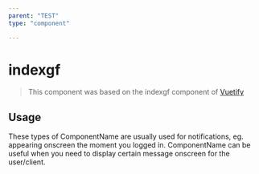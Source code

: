 ```yaml
---
parent: "TEST"
type: "component"

---
```


# indexgf

>This component was based on the indexgf component of [Vuetify](https://vuetifyjs.com/en/components/indexgf/ "Vuetify's indexgf component")

## Usage

These types of ComponentName are usually used for notifications, eg. appearing onscreen the moment you logged in. ComponentName can be useful when you need to display certain message onscreen for the user/client.

<!-- Component template need to be here -->
<DocComponent :file="'TEST/indexgf/TEST_indexgf-usage'"/>






